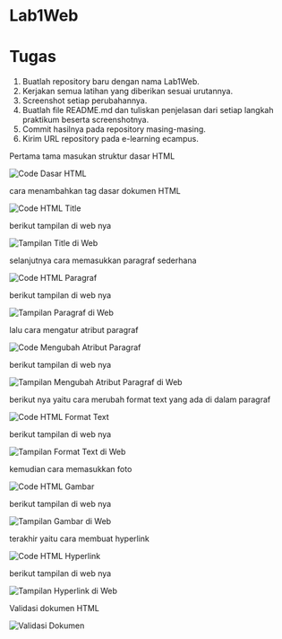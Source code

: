 # Lab1Web

# Tugas
1. Buatlah repository baru dengan nama Lab1Web.
2. Kerjakan semua latihan yang diberikan sesuai urutannya.
3. Screenshot setiap perubahannya.
4. Buatlah file README.md dan tuliskan penjelasan dari setiap langkah praktikum beserta
screenshotnya.
5. Commit hasilnya pada repository masing-masing.
6. Kirim URL repository pada e-learning ecampus.

Pertama tama masukan struktur dasar HTML 

![Code Dasar HTML](https://github.com/zidanperdana/Lab1Web/assets/116040175/a2ea111e-f0a5-4dfb-b80c-a7f7b6712ecc)

cara menambahkan tag dasar dokumen HTML 

![Code HTML Title](https://github.com/zidanperdana/Lab1Web/assets/116040175/fc6f4ceb-8a9f-4fad-abd3-ae02b8305fe1)

berikut tampilan di web nya 

![Tampilan Title di Web](https://github.com/zidanperdana/Lab1Web/assets/116040175/390b8720-105b-4855-bf3e-188cd8d3a262)

selanjutnya cara memasukkan paragraf sederhana 

![Code HTML Paragraf](https://github.com/zidanperdana/Lab1Web/assets/116040175/6120750c-b1aa-433a-9490-d7fb6e2c0135)

berikut tampilan di web nya 

![Tampilan Paragraf di Web](https://github.com/zidanperdana/Lab1Web/assets/116040175/13cfca36-ce98-44a4-ac20-f92291f534ca)

lalu cara mengatur atribut paragraf

![Code Mengubah Atribut Paragraf](https://github.com/zidanperdana/Lab1Web/assets/116040175/952e9e4d-31cb-45b0-a9ef-8fd7489178f9)

berikut tampilan di web nya

![Tampilan Mengubah Atribut  Paragraf di Web](https://github.com/zidanperdana/Lab1Web/assets/116040175/e0660cf6-21de-44e1-94d1-18e4defb65da)

berikut nya yaitu cara merubah format text yang ada di dalam paragraf

![Code HTML Format Text](https://github.com/zidanperdana/Lab1Web/assets/116040175/16796d42-16a6-43be-9695-0c6051f34c95)

berikut tampilan di web nya

![Tampilan Format Text di Web](https://github.com/zidanperdana/Lab1Web/assets/116040175/5ffdd1e2-e015-418d-a0ef-12a3d4079a04)

kemudian cara memasukkan foto 

![Code HTML Gambar](https://github.com/zidanperdana/Lab1Web/assets/116040175/409a2049-b21c-4f04-b511-b88b351461fc)

berikut tampilan di web nya

![Tampilan Gambar di Web](https://github.com/zidanperdana/Lab1Web/assets/116040175/cd53fd7a-42f2-4204-b659-afb6bcb86433)

terakhir yaitu cara membuat hyperlink

![Code HTML Hyperlink](https://github.com/zidanperdana/Lab1Web/assets/116040175/e1be79ef-c1f9-49d4-90cd-fb40bcd9cac1)

berikut tampilan di web nya

![Tampilan Hyperlink di Web](https://github.com/zidanperdana/Lab1Web/assets/116040175/3af6f63a-d1f3-40d3-8ecd-2503928f8aab)

Validasi dokumen HTML

![Validasi Dokumen](https://github.com/zidanperdana/Lab1Web/assets/116040175/1a7492ac-98b9-4c45-aa68-8f85e5ceb503)
